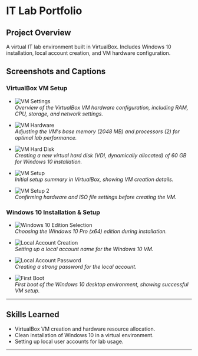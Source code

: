 # IT Lab Portfolio

## Project Overview
A virtual IT lab environment built in VirtualBox. Includes Windows 10 installation, local account creation, and VM hardware configuration.

## Screenshots and Captions

### VirtualBox VM Setup
- ![VM Settings](screenshots/VMSettings.png)  
  *Overview of the VirtualBox VM hardware configuration, including RAM, CPU, storage, and network settings.*

- ![VM Hardware](screenshots/VMHardware.png)  
  *Adjusting the VM's base memory (2048 MB) and processors (2) for optimal lab performance.*

- ![VM Hard Disk](screenshots/VMHardDisk.png)  
  *Creating a new virtual hard disk (VDI, dynamically allocated) of 60 GB for Windows 10 installation.*

- ![VM Setup](screenshots/VMSetup.png)  
  *Initial setup summary in VirtualBox, showing VM creation details.*

- ![VM Setup 2](screenshots/VMSetup2.png)  
  *Confirming hardware and ISO file settings before creating the VM.*

### Windows 10 Installation & Setup
- ![Windows 10 Edition Selection](screenshots/VMSelections.png)  
  *Choosing the Windows 10 Pro (x64) edition during installation.*

- ![Local Account Creation](screenshots/VMAccountCreation.png)  
  *Setting up a local account name for the Windows 10 VM.*

- ![Local Account Password](screenshots/VMPassword.png)  
  *Creating a strong password for the local account.*

- ![First Boot](screenshots/VMFirstBoot.png)  
  *First boot of the Windows 10 desktop environment, showing successful VM setup.*

---

## Skills Learned
- VirtualBox VM creation and hardware resource allocation.
- Clean installation of Windows 10 in a virtual environment.
- Setting up local user accounts for lab usage.

---
